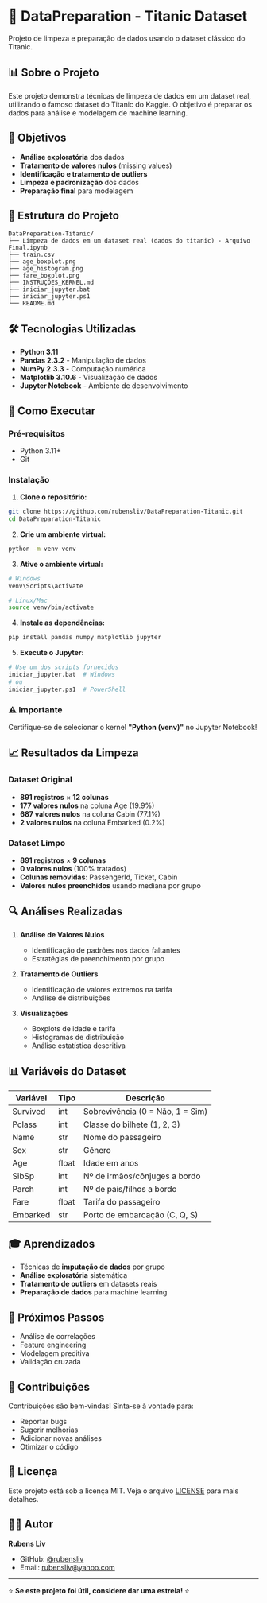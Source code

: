 # 🚢 DataPreparation - Titanic Dataset

Projeto de limpeza e preparação de dados usando o dataset clássico do Titanic.

## 📊 Sobre o Projeto

Este projeto demonstra técnicas de limpeza de dados em um dataset real, utilizando o famoso dataset do Titanic do Kaggle. O objetivo é preparar os dados para análise e modelagem de machine learning.

## 🎯 Objetivos

- **Análise exploratória** dos dados
- **Tratamento de valores nulos** (missing values)
- **Identificação e tratamento de outliers**
- **Limpeza e padronização** dos dados
- **Preparação final** para modelagem

## 📁 Estrutura do Projeto

```
DataPreparation-Titanic/
├── Limpeza de dados em um dataset real (dados do titanic) - Arquivo Final.ipynb
├── train.csv
├── age_boxplot.png
├── age_histogram.png
├── fare_boxplot.png
├── INSTRUÇÕES_KERNEL.md
├── iniciar_jupyter.bat
├── iniciar_jupyter.ps1
└── README.md
```

## 🛠️ Tecnologias Utilizadas

- **Python 3.11**
- **Pandas 2.3.2** - Manipulação de dados
- **NumPy 2.3.3** - Computação numérica
- **Matplotlib 3.10.6** - Visualização de dados
- **Jupyter Notebook** - Ambiente de desenvolvimento

## 🚀 Como Executar

### Pré-requisitos
- Python 3.11+
- Git

### Instalação

1. **Clone o repositório:**
```bash
git clone https://github.com/rubensliv/DataPreparation-Titanic.git
cd DataPreparation-Titanic
```

2. **Crie um ambiente virtual:**
```bash
python -m venv venv
```

3. **Ative o ambiente virtual:**
```bash
# Windows
venv\Scripts\activate

# Linux/Mac
source venv/bin/activate
```

4. **Instale as dependências:**
```bash
pip install pandas numpy matplotlib jupyter
```

5. **Execute o Jupyter:**
```bash
# Use um dos scripts fornecidos
iniciar_jupyter.bat  # Windows
# ou
iniciar_jupyter.ps1  # PowerShell
```

### ⚠️ Importante
Certifique-se de selecionar o kernel **"Python (venv)"** no Jupyter Notebook!

## 📈 Resultados da Limpeza

### Dataset Original
- **891 registros** × **12 colunas**
- **177 valores nulos** na coluna Age (19.9%)
- **687 valores nulos** na coluna Cabin (77.1%)
- **2 valores nulos** na coluna Embarked (0.2%)

### Dataset Limpo
- **891 registros** × **9 colunas**
- **0 valores nulos** (100% tratados)
- **Colunas removidas**: PassengerId, Ticket, Cabin
- **Valores nulos preenchidos** usando mediana por grupo

## 🔍 Análises Realizadas

1. **Análise de Valores Nulos**
   - Identificação de padrões nos dados faltantes
   - Estratégias de preenchimento por grupo

2. **Tratamento de Outliers**
   - Identificação de valores extremos na tarifa
   - Análise de distribuições

3. **Visualizações**
   - Boxplots de idade e tarifa
   - Histogramas de distribuição
   - Análise estatística descritiva

## 📊 Variáveis do Dataset

| Variável | Tipo | Descrição |
|----------|------|-----------|
| Survived | int | Sobrevivência (0 = Não, 1 = Sim) |
| Pclass | int | Classe do bilhete (1, 2, 3) |
| Name | str | Nome do passageiro |
| Sex | str | Gênero |
| Age | float | Idade em anos |
| SibSp | int | Nº de irmãos/cônjuges a bordo |
| Parch | int | Nº de pais/filhos a bordo |
| Fare | float | Tarifa do passageiro |
| Embarked | str | Porto de embarcação (C, Q, S) |

## 🎓 Aprendizados

- Técnicas de **imputação de dados** por grupo
- **Análise exploratória** sistemática
- **Tratamento de outliers** em datasets reais
- **Preparação de dados** para machine learning

## 📝 Próximos Passos

- Análise de correlações
- Feature engineering
- Modelagem preditiva
- Validação cruzada

## 🤝 Contribuições

Contribuições são bem-vindas! Sinta-se à vontade para:
- Reportar bugs
- Sugerir melhorias
- Adicionar novas análises
- Otimizar o código

## 📄 Licença

Este projeto está sob a licença MIT. Veja o arquivo [LICENSE](LICENSE) para mais detalhes.

## 👨‍💻 Autor

**Rubens Liv**
- GitHub: [@rubensliv](https://github.com/rubensliv)
- Email: rubensliv@yahoo.com

---

⭐ **Se este projeto foi útil, considere dar uma estrela!** ⭐
